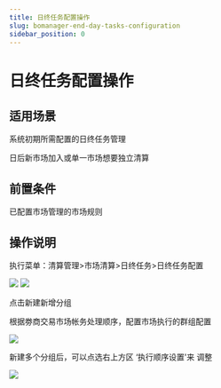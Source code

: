 ```yaml
---
title: 日终任务配置操作
slug: bomanager-end-day-tasks-configuration
sidebar_position: 0
---
```



# 日终任务配置操作

## 适用场景

系统初期所需配置的日终任务管理

日后新市场加入或单一市场想要独立清算

## 前置条件

已配置市场管理的市场规则

## 操作说明

执行菜单：清算管理&gt;市场清算&gt;日终任务&gt;日终任务配置

<img src="/assets/KDKMb1AMLoc7VCxdgPDcVdMOnle.png"/>

<img src="/assets/DavnbHvmOoQTVJx3CX8cdsxbnxb.png"/>

点击新建新增分组

根据劵商交易市场帐务处理顺序，配置市场执行的群组配置

<img src="/assets/LenTbnvd5ooT09x3fo3c4sVen6d.png"/>

新建多个分组后，可以点选右上方区 ‘执行顺序设置'来 调整

<img src="/assets/HsrqbKZ7Pobgibx4uThcxBE0nNc.png"/>


